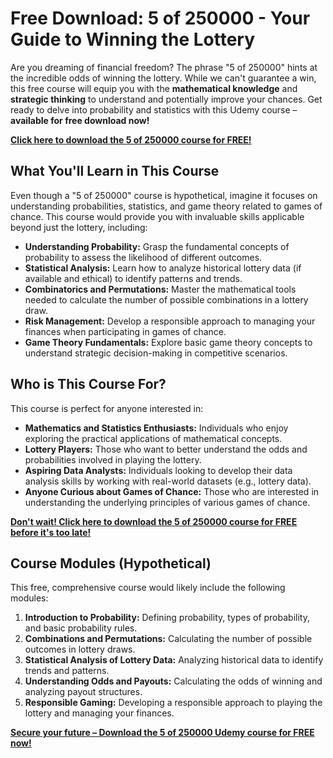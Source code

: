 # Free Download: 5 of 250000 - Your Guide to Winning the Lottery

Are you dreaming of financial freedom? The phrase "5 of 250000" hints at the incredible odds of winning the lottery. While we can't guarantee a win, this free course will equip you with the **mathematical knowledge** and **strategic thinking** to understand and potentially improve your chances. Get ready to delve into probability and statistics with this Udemy course – **available for free download now!**

[**Click here to download the 5 of 250000 course for FREE!**](https://udemywork.com/5-of-250000)

## What You'll Learn in This Course

Even though a "5 of 250000" course is hypothetical, imagine it focuses on understanding probabilities, statistics, and game theory related to games of chance. This course would provide you with invaluable skills applicable beyond just the lottery, including:

*   **Understanding Probability:** Grasp the fundamental concepts of probability to assess the likelihood of different outcomes.
*   **Statistical Analysis:** Learn how to analyze historical lottery data (if available and ethical) to identify patterns and trends.
*   **Combinatorics and Permutations:** Master the mathematical tools needed to calculate the number of possible combinations in a lottery draw.
*   **Risk Management:** Develop a responsible approach to managing your finances when participating in games of chance.
*   **Game Theory Fundamentals:** Explore basic game theory concepts to understand strategic decision-making in competitive scenarios.

## Who is This Course For?

This course is perfect for anyone interested in:

*   **Mathematics and Statistics Enthusiasts:** Individuals who enjoy exploring the practical applications of mathematical concepts.
*   **Lottery Players:** Those who want to better understand the odds and probabilities involved in playing the lottery.
*   **Aspiring Data Analysts:** Individuals looking to develop their data analysis skills by working with real-world datasets (e.g., lottery data).
*   **Anyone Curious about Games of Chance:** Those who are interested in understanding the underlying principles of various games of chance.

[**Don't wait! Click here to download the 5 of 250000 course for FREE before it's too late!**](https://udemywork.com/5-of-250000)

## Course Modules (Hypothetical)

This free, comprehensive course would likely include the following modules:

1.  **Introduction to Probability:** Defining probability, types of probability, and basic probability rules.
2.  **Combinations and Permutations:** Calculating the number of possible outcomes in lottery draws.
3.  **Statistical Analysis of Lottery Data:** Analyzing historical data to identify trends and patterns.
4.  **Understanding Odds and Payouts:** Calculating the odds of winning and analyzing payout structures.
5.  **Responsible Gaming:** Developing a responsible approach to playing the lottery and managing your finances.

[**Secure your future – Download the 5 of 250000 Udemy course for FREE now!**](https://udemywork.com/5-of-250000)
